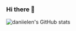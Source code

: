 ### Hi there 👋
![daniielen's GitHub stats](https://github-readme-stats.vercel.app/api?username=daniielen&show_icons=true&theme=merko)
